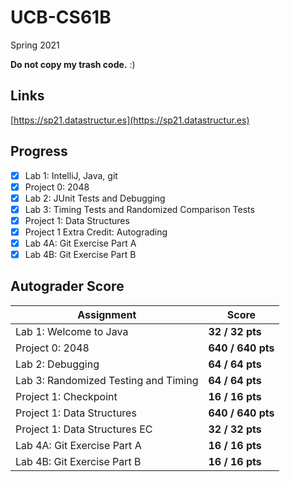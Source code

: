 # UCB-CS61B

Spring 2021

**Do not copy my trash code.** :)

## Links
[https://sp21.datastructur.es](https://sp21.datastructur.es)

## Progress
- [x] Lab 1: IntelliJ, Java, git
- [x] Project 0: 2048
- [x] Lab 2: JUnit Tests and Debugging
- [x] Lab 3: Timing Tests and Randomized Comparison Tests
- [x] Project 1: Data Structures
- [x] Project 1 Extra Credit: Autograding
- [x] Lab 4A: Git Exercise Part A
- [x] Lab 4B: Git Exercise Part B

## Autograder Score
| Assignment              | Score           |
|-------------------------|-----------------|
| Lab 1: Welcome to Java  | **32 / 32 pts** |
| Project 0: 2048         | **640 / 640 pts**|
| Lab 2: Debugging        | **64 / 64 pts**|
| Lab 3: Randomized Testing and Timing   | **64 / 64 pts**|
| Project 1: Checkpoint   | **16 / 16 pts**|
| Project 1: Data Structures   | **640 / 640 pts**|
| Project 1: Data Structures EC   | **32 / 32 pts**|
| Lab 4A: Git Exercise Part A   | **16 / 16 pts**|
| Lab 4B: Git Exercise Part B   | **16 / 16 pts**|


